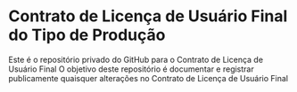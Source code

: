 # Contrato de Licença de Usuário Final do Tipo de Produção
Este é o repositório privado do GitHub para o Contrato de Licença de Usuário Final
O objetivo deste repositório é documentar e registrar publicamente quaisquer alterações no Contrato de Licença de Usuário Final